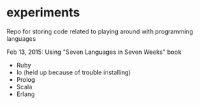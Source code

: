 # experiments
Repo for storing code related to playing around with programming languages

Feb 13, 2015: Using "Seven Languages in Seven Weeks" book


* Ruby
* Io (held up because of trouble installing)
* Prolog
* Scala
* Erlang
